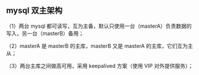 ## mysql 双主架构
（1）两台 mysql 都可读写，互为主备，默认只使用一台（masterA）负责数据的写入，另一台（masterB）备用；

（2）masterA 是 masterB 的主库，masterB 又是 masterA 的主库，它们互为主从；

（3）两台主库之间做高可用，采用 keepalived 方案（使用 VIP 对外提供服务）；
